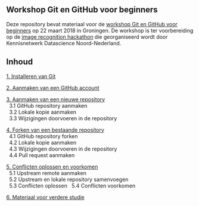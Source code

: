 ## Workshop Git en GitHub voor beginners
Deze repository bevat materiaal voor de [workshop Git en GitHub voor beginners](https://www.meetup.com/Kennisgroep-Data-Science-Samenwerking-Noord-Meetup/events/248367632/) op 22 maart 2018 in Groningen. De workshop is ter voorbereiding op de [image recognition hackathon](https://www.meetup.com/Kennisgroep-Data-Science-Samenwerking-Noord-Meetup/events/248367421/) die georganiseerd wordt door Kennisnetwerk Datascience Noord-Nederland.

## Inhoud
[1. Installeren van Git](1-installeren-van-git.md)  

[2. Aanmaken van een GitHub account](2-aanmaken-van-een-github-account.md)  

[3. Aanmaken van een nieuwe repository](3-aanmaken-van-een-nieuwe-repository.md)  
&nbsp;&nbsp;3.1 GitHub repository aanmaken    
&nbsp;&nbsp;3.2 Lokale kopie aanmaken     
&nbsp;&nbsp;3.3 Wijzigingen doorvoeren in de repository     

[4. Forken van een bestaande repository](4-bijdragen-aan-een-repository-van-een-ander.md)  
&nbsp;&nbsp;4.1 GitHub repository forken  
&nbsp;&nbsp;4.2 Lokale kopie aanmaken     
&nbsp;&nbsp;4.3 Wijzigingen doorvoeren in de repository  
&nbsp;&nbsp;4.4 Pull request aanmaken    

[5. Conflicten oplossen en voorkomen](5-conflicten-oplossen-en-voorkomen.md)  
&nbsp;&nbsp;5.1 Upstream remote aanmaken  
&nbsp;&nbsp;5.2 Upstream en lokale repository samenvoegen    
&nbsp;&nbsp;5.3 Conflicten oplossen
&nbsp;&nbsp;5.4 Conflicten voorkomen      

[6. Materiaal voor verdere studie](6-materiaal-voor-verdere-studie.md)  